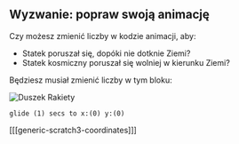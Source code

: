 ## Wyzwanie: popraw swoją animację

Czy możesz zmienić liczby w kodzie animacji, aby:

+ Statek poruszał się, dopóki nie dotknie Ziemi?
+ Statek kosmiczny poruszał się wolniej w kierunku Ziemi?

Będziesz musiał zmienić liczby w tym bloku:

![Duszek Rakiety](images/sprite-spaceship.png)

```blocks3
glide (1) secs to x:(0) y:(0)
```

[[[generic-scratch3-coordinates]]]